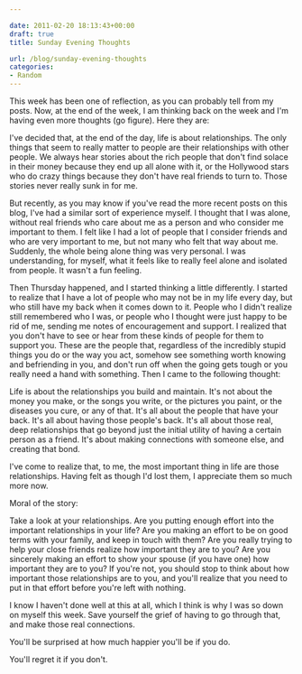 ```yaml
---

date: 2011-02-20 18:13:43+00:00
draft: true
title: Sunday Evening Thoughts

url: /blog/sunday-evening-thoughts
categories:
- Random
---
```


This week has been one of reflection, as you can probably tell from my posts. Now, at the end of the week, I am thinking back on the week and I'm having even more thoughts (go figure). Here they are:




I've decided that, at the end of the day, life is about relationships. The only things that seem to really matter to people are their relationships with other people. We always hear stories about the rich people that don't find solace in their money because they end up all alone with it, or the Hollywood stars who do crazy things because they don't have real friends to turn to. Those stories never really sunk in for me.




But recently, as you may know if you've read the more recent posts on this blog, I've had a similar sort of experience myself. I thought that I was alone, without real friends who care about me as a person and who consider me important to them. I felt like I had a lot of people that I consider friends and who are very important to me, but not many who felt that way about me. Suddenly, the whole being alone thing was very personal. I was understanding, for myself, what it feels like to really feel alone and isolated from people. It wasn't a fun feeling.




Then Thursday happened, and I started thinking a little differently. I started to realize that I have a lot of people who may not be in my life every day, but who still have my back when it comes down to it. People who I didn't realize still remembered who I was, or people who I thought were just happy to be rid of me, sending me notes of encouragement and support. I realized that you don't have to see or hear from these kinds of people for them to support you. These are the people that, regardless of the incredibly stupid things you do or the way you act, somehow see something worth knowing and befriending in you, and don't run off when the going gets tough or you really need a hand with something. Then I came to the following thought:




Life is about the relationships you build and maintain. It's not about the money you make, or the songs you write, or the pictures you paint, or the diseases you cure, or any of that. It's all about the people that have your back. It's all about having those people's back. It's all about those real, deep relationships that go beyond just the initial utility of having a certain person as a friend. It's about making connections with someone else, and creating that bond.




I've come to realize that, to me, the most important thing in life are those relationships. Having felt as though I'd lost them, I appreciate them so much more now.




Moral of the story:




Take a look at your relationships. Are you putting enough effort into the important relationships in your life? Are you making an effort to be on good terms with your family, and keep in touch with them? Are you really trying to help your close friends realize how important they are to you? Are you sincerely making an effort to show your spouse (if you have one) how important they are to you? If you're not, you should stop to think about how important those relationships are to you, and you'll realize that you need to put in that effort before you're left with nothing.




I know I haven't done well at this at all, which I think is why I was so down on myself this week. Save yourself the grief of having to go through that, and make those real connections.




You'll be surprised at how much happier you'll be if you do.




You'll regret it if you don't.
